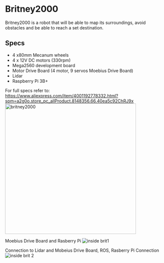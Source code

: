 # Britney2000
Britney2000 is a robot that will be able to map its surroundings, avoid obstacles and be able to reach a set destination.
## Specs

- 4 x80mm Mecanum wheels 
- 4 x 12V DC motors (330rpm)
- Mega2560 development board 
- Motor Drive Board (4 motor, 9 servos Moebius Drive Board)
- Lidar
- Raspberry Pi 3B+

For full specs refer to: 
https://www.aliexpress.com/item/4001192778332.html?spm=a2g0o.store_pc_allProduct.8148356.66.40ea5c92ChRJ9x
<img width="426" alt="britney2000" src="https://user-images.githubusercontent.com/10591847/155256490-ec4ecbfe-62fb-44a1-8eff-c07f70f20846.png">

Moebius Drive Board and Rasberry Pi 
![inside brit1](https://user-images.githubusercontent.com/10591847/155266500-e72316d7-ba92-4454-93ca-f895a0c0cab7.jpg)

Connection to Lidar and Mobeius Drive Board, ROS, Rasberry Pi Connection
![inside brit 2](https://user-images.githubusercontent.com/10591847/155266551-163b9f19-99cd-4401-8c30-462aad622c3c.jpg)
